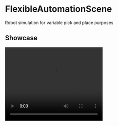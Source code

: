 # FlexibleAutomationScene
Robot simulation for variable pick and place purposes

## Showcase
<video width="320" height="240" controls>
  <source src="FlexibleAutomationProject.mp4" type="video/mp4">
  Your browser does not support the video tag
</video>